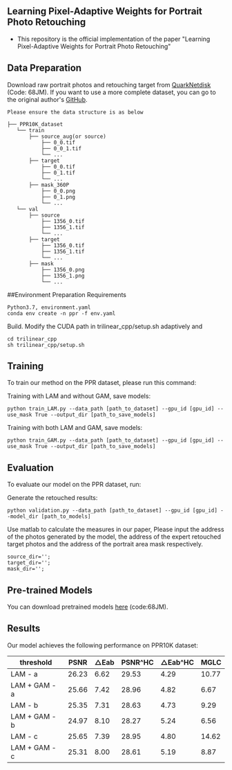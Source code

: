 ## Learning Pixel-Adaptive Weights for Portrait Photo Retouching
* This repository is the official implementation of the paper "Learning Pixel-Adaptive Weights for Portrait Photo Retouching"

## Data Preparation

Download raw portrait photos and retouching target from [QuarkNetdisk](https://pan.quark.cn/s/173a32b96e52) (Code: 68JM).
If you want to use a more complete dataset, you can go to the original author's [GitHub](https://github.com/csjliang/PPR10K).

	Please ensure the data structure is as below

~~~~
├── PPR10K_dataset
   └── train
       ├── source_aug(or source)
           ├── 0_0.tif
           ├── 0_0_1.tif
           └── ...
       ├── target
           ├── 0_0.tif
           ├── 0_1.tif
           └── ...
       ├── mask_360P
           ├── 0_0.png
           ├── 0_1.png
           └── ...    
   └── val
       ├── source
           ├── 1356_0.tif
           ├── 1356_1.tif
           └── ...
       ├── target
           ├── 1356_0.tif
           ├── 1356_1.tif
           └── ...
       ├── mask
           ├── 1356_0.png
           ├── 1356_1.png
           └── ...  
~~~~
##Environment Preparation
Requirements
```
Python3.7, environment.yaml
conda env create -n ppr -f env.yaml
```


Build. Modify the CUDA path in trilinear_cpp/setup.sh adaptively and
```
cd trilinear_cpp
sh trilinear_cpp/setup.sh
```

## Training

To train our method on the PPR dataset, please run this command:

Training with LAM and without GAM, save models:
```train
python train_LAM.py --data_path [path_to_dataset] --gpu_id [gpu_id] --use_mask True --output_dir [path_to_save_models]
```
Training with both LAM and GAM, save models:
```train
python train_GAM.py --data_path [path_to_dataset] --gpu_id [gpu_id] --use_mask True --output_dir [path_to_save_models]
```


## Evaluation

To evaluate our model on the PPR dataset, run:

Generate the retouched results:
```eval
python validation.py --data_path [path_to_dataset] --gpu_id [gpu_id] --model_dir [path_to_models]
```
Use matlab to calculate the measures in our paper, Please input the address of the photos generated by the model, the address of the expert retouched target photos and the address of the portrait area mask respectively.  
```eval
source_dir='';
target_dir='';
mask_dir='';
```

## Pre-trained Models

You can download pretrained models [here](https://pan.quark.cn/s/173a32b96e52) (code:68JM).


## Results

Our model achieves the following performance on PPR10K dataset:

| threshold | PSNR  | △Eab  | PSNR^HC  | △Eab^HC  | MGLC  |
| --------- | ---- | ---- | ---- | ---- | ---- |
| LAM - a      | 26.23 | 6.62 | 29.53 | 4.29 | 10.77 |
| LAM + GAM - a | 25.66 | 7.42 | 28.96 | 4.82 | 6.67 |
| LAM - b      | 25.35 | 7.31 | 28.63 | 4.73| 9.29 |
| LAM + GAM - b | 24.97 | 8.10 | 28.27 | 5.24 | 6.56 |
| LAM - c      | 25.65 | 7.39 | 28.95 | 4.80 | 14.62 |
| LAM + GAM - c | 25.31 | 8.00 | 28.61 | 5.19 | 8.87 |


